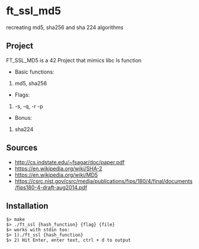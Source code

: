 # ft_ssl_md5
recreating md5, sha256 and sha 224 algorithms


## Project
FT_SSL_MD5 is a 42 Project that mimics libc ls function

* Basic functions:
1) md5, sha256

* Flags:
1) -s, -q, -r -p

* Bonus:
1) sha224

## Sources
* http://cs.indstate.edu/~fsagar/doc/paper.pdf
* https://en.wikipedia.org/wiki/SHA-2
* https://en.wikipedia.org/wiki/MD5
* https://csrc.nist.gov/csrc/media/publications/fips/180/4/final/documents/fips180-4-draft-aug2014.pdf

## Installation
```
$> make
$> ./ft_ssl {hash_function} {flag} {file}
$> works with stdin too:
$> 1)./ft_ssl {hash_function} 
$> 2) Hit Enter, enter text, ctrl + d to output
```
